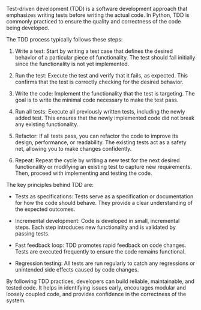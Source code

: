 Test-driven development (TDD) is a software development approach that emphasizes writing tests before writing the actual code. In Python, TDD is commonly practiced to ensure the quality and correctness of the code being developed.

The TDD process typically follows these steps:

1. Write a test: Start by writing a test case that defines the desired behavior of a particular piece of functionality. The test should fail initially since the functionality is not yet implemented.

2. Run the test: Execute the test and verify that it fails, as expected. This confirms that the test is correctly checking for the desired behavior.

3. Write the code: Implement the functionality that the test is targeting. The goal is to write the minimal code necessary to make the test pass.

4. Run all tests: Execute all previously written tests, including the newly added test. This ensures that the newly implemented code did not break any existing functionality.

5. Refactor: If all tests pass, you can refactor the code to improve its design, performance, or readability. The existing tests act as a safety net, allowing you to make changes confidently.

6. Repeat: Repeat the cycle by writing a new test for the next desired functionality or modifying an existing test to capture new requirements. Then, proceed with implementing and testing the code.

The key principles behind TDD are:

- Tests as specifications: Tests serve as a specification or documentation for how the code should behave. They provide a clear understanding of the expected outcomes.

- Incremental development: Code is developed in small, incremental steps. Each step introduces new functionality and is validated by passing tests.

- Fast feedback loop: TDD promotes rapid feedback on code changes. Tests are executed frequently to ensure the code remains functional.

- Regression testing: All tests are run regularly to catch any regressions or unintended side effects caused by code changes.

By following TDD practices, developers can build reliable, maintainable, and tested code. It helps in identifying issues early, encourages modular and loosely coupled code, and provides confidence in the correctness of the system.
